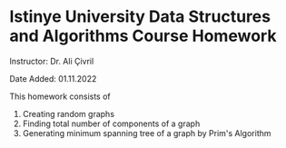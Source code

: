 # Istinye University Data Structures and Algorithms Course Homework

Instructor: Dr. Ali Çivril

Date Added: 01.11.2022


This homework consists of
1) Creating random graphs
2) Finding total number of components of a graph
3) Generating minimum spanning tree of a graph by Prim's Algorithm








